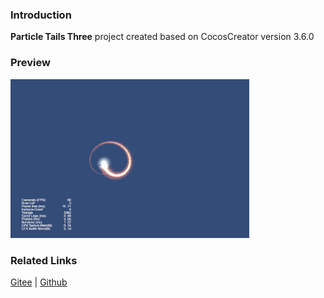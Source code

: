 ### Introduction
**Particle Tails Three** project created based on CocosCreator version 3.6.0

### Preview
![image](../../../gif/202203/2022030534.gif)

### Related Links
[Gitee](https://gitee.com/mirrors_cocos-creator/test-cases-3d/blob/v3.0/assets/cases/particle) | [Github](https://github.com/cocos-creator/test-cases-3d/blob/v3.0/assets/cases/particle)